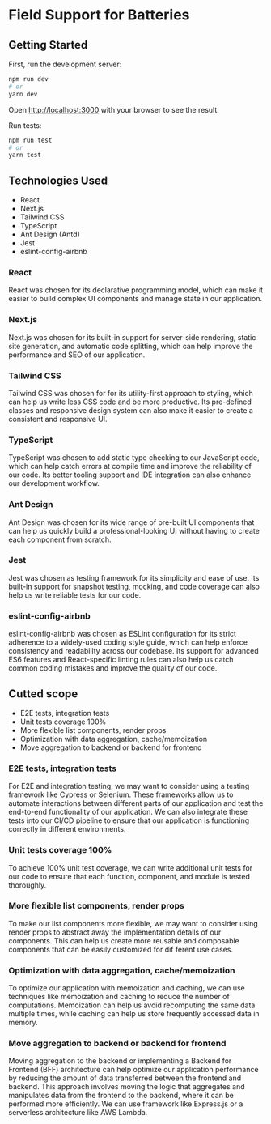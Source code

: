 # Field Support for Batteries

## Getting Started

First, run the development server:

```bash
npm run dev
# or
yarn dev
```

Open [http://localhost:3000](http://localhost:3000) with your browser to see the result.

Run tests:

```bash
npm run test
# or
yarn test
```

## Technologies Used

- React
- Next.js
- Tailwind CSS
- TypeScript
- Ant Design (Antd)
- Jest
- eslint-config-airbnb

### React

React was chosen for its declarative programming model, which can make it easier to build complex UI components and manage state in our application.

### Next.js

Next.js was chosen for its built-in support for server-side rendering, static site generation, and automatic code splitting, which can help improve the performance and SEO of our application.

### Tailwind CSS

Tailwind CSS was chosen for for its utility-first approach to styling, which can help us write less CSS code and be more productive. Its pre-defined classes and responsive design system can also make it easier to create a consistent and responsive UI.

### TypeScript

TypeScript was chosen to add static type checking to our JavaScript code, which can help catch errors at compile time and improve the reliability of our code. Its better tooling support and IDE integration can also enhance our development workflow.

### Ant Design

Ant Design  was chosen for its wide range of pre-built UI components that can help us quickly build a professional-looking UI without having to create each component from scratch.

### Jest

Jest was chosen as testing framework for its simplicity and ease of use. Its built-in support for snapshot testing, mocking, and code coverage can also help us write reliable tests for our code.

### eslint-config-airbnb

eslint-config-airbnb was chosen as ESLint configuration for its strict adherence to a widely-used coding style guide, which can help enforce consistency and readability across our codebase. Its support for advanced ES6 features and React-specific linting rules can also help us catch common coding mistakes and improve the quality of our code.

## Cutted scope

- E2E tests, integration tests
- Unit tests coverage 100%
- More flexible list components, render props
- Optimization with data aggregation, cache/memoization
- Move aggregation to backend or backend for frontend

### E2E tests, integration tests

For E2E and integration testing, we may want to consider using a testing framework like Cypress or Selenium. These frameworks allow us to automate interactions between different parts of our application and test the end-to-end functionality of our application. We can also integrate these tests into our CI/CD pipeline to ensure that our application is functioning correctly in different environments.

### Unit tests coverage 100%

To achieve 100% unit test coverage, we can write additional unit tests for our code to ensure that each function, component, and module is tested thoroughly.

### More flexible list components, render props

To make our list components more flexible, we may want to consider using render props to abstract away the implementation details of our components. This can help us create more reusable and composable components that can be easily customized for dif
ferent use cases.

### Optimization with data aggregation, cache/memoization

To optimize our application with memoization and caching, we can use techniques like memoization and caching to reduce the number of computations. Memoization can help us avoid recomputing the same data multiple times, while caching can help us store frequently accessed data in memory.

### Move aggregation to backend or backend for frontend

Moving aggregation to the backend or implementing a Backend for Frontend (BFF) architecture can help optimize our application performance by reducing the amount of data transferred between the frontend and backend. This approach involves moving the logic that aggregates and manipulates data from the frontend to the backend, where it can be performed more efficiently.
We can use framework like Express.js or a serverless architecture like AWS Lambda.
